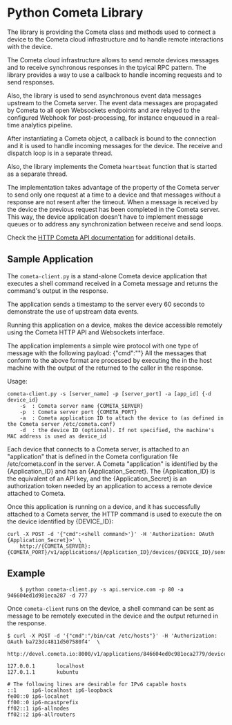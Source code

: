 Python Cometa Library
=============
The library is providing the Cometa class and methods used to connect a device to the Cometa cloud infrastructure 
and to handle remote interactions with the device.

The Cometa cloud infrastructure allows to send remote devices messages and to receive synchronous responses in the
tpyical RPC pattern. The library provides a way to use a callback to handle incoming requests and to send responses.

Also, the library is used to send asynchronous event data messages upstream to the Cometa server. The event data messages
are propagated by Cometa to all open Websockets endpoints and are relayed to the configured Webhook for post-processing,
for instance enqueued in a real-time analytics pipeline.

After instantiating a Cometa object, a callback is bound to the connection and it is used to handle incoming messages 
for the device. The receive and dispatch loop is in a separate thread.

Also, the library implements the Cometa `heartbeat` function that is started as a separate thread.

The implementation takes advantage of the property of the Cometa server to send only one request at a time to a device and that messages without a response are not resent after the timeout. When a message is received by the device the previous request has been completed in the Cometa server. This way, the device application doesn't have to implement message queues or to address any synchronization between receive and send loops.

Check the [HTTP Cometa API documentation](http://www.cometa.io/cometa-api.html) for additional details.

Sample Application
-------

The `cometa-client.py` is a stand-alone Cometa device application that executes a shell command received in a Cometa message and returns the command's output in the response.

The application sends a timestamp to the server every 60 seconds to demonstrate the use of upstream data events.

Running this application on a device, makes the device accessible remotely using the Cometa HTTP API and Websockets interface.

The application implements a simple wire protocol with one type of message with the following payload:
	{"cmd":"<shell command>"}
All the messages that conform to the above format are processed by executing the <shell command> in the host machine
with the output of the <shell command> returned to the caller in the response.

Usage:

	cometa-client.py -s [server_name] -p [server_port] -a [app_id] {-d device_id}
		-s 	: Cometa server name {COMETA_SERVER}
		-p 	: Cometa server port {COMETA_PORT}
		-a 	: Cometa application ID to attach the device to (as defined in the Cometa server /etc/cometa.conf)
		-d 	: the device ID (optional). If not specified, the machine's MAC address is used as device_id

Each device that connects to a Cometa server, is attached to an "application" that is defined in the Cometa configuration
file /etc/cometa.conf in the server. A Cometa "application" is identified by the {Application_ID} and has an {Application_Secret}.
The {Application_ID} is the equivalent of an API key, and the {Application_Secret} is an authorization token needed by an
application to access a remote device attached to Cometa.

Once this application is running on a device, and it has successfully attached to a Cometa server, the HTTP <send> command is used
to execute the <shell command> on the device identified by {DEVICE_ID}:

	curl -X POST -d '{"cmd":<shell command>'}' -H 'Authorization: OAuth {Application_Secret}>' \
		http://{COMETA_SERVER}:{COMETA_PORT}/v1/applications/{Application_ID}/devices/{DEVICE_ID}/send


Example
--- 
 		$ python cometa-client.py -s api.service.com -p 80 -a 946604ed1d981eca287 -d 777 

Once `cometa-client` runs on the device, a shell command can be sent as message to be remotely executed in the device and the output returned in the response. 

	$ curl -X POST -d '{"cmd":"/bin/cat /etc/hosts"}' -H 'Authorization: OAuth ba723dc4811d507580f4'  \
		http://devel.cometa.io:8000/v1/applications/846604ed0c981eca2779/devices/777/send
	
	127.0.0.1       localhost 
	127.0.1.1       kubuntu 

	# The following lines are desirable for IPv6 capable hosts 
	::1     ip6-localhost ip6-loopback 
	fe00::0 ip6-localnet 
	ff00::0 ip6-mcastprefix 
	ff02::1 ip6-allnodes 
	ff02::2 ip6-allrouters 
